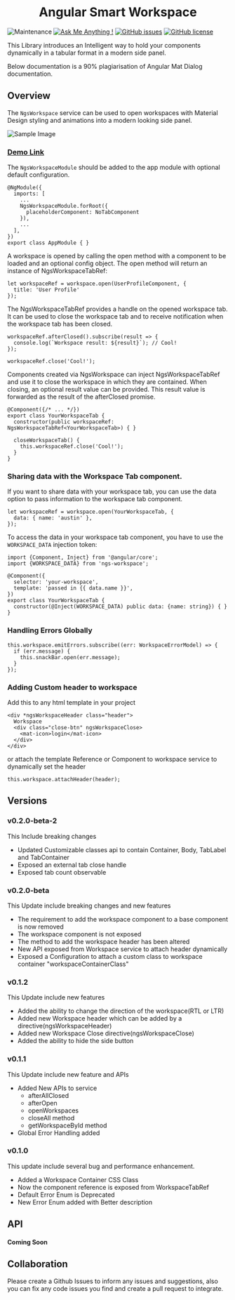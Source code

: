 # <div align="center"> Angular Smart Workspace </div>

![Maintenance](https://img.shields.io/badge/Maintained%3F-yes-green.svg) [![Ask Me Anything !](https://img.shields.io/badge/Ask%20me-anything-1abc9c.svg)](https://GitHub.com/srukshan98) [![GitHub issues](https://img.shields.io/github/issues/srukshan98/ngs-workspace)](https://github.com/srukshan98/ngs-workspace/issues) [![GitHub license](https://img.shields.io/github/license/srukshan98/ngs-workspace)](https://github.com/srukshan98/ngs-workspace)

This Library introduces an Intelligent way to hold your components dynamically in a tabular format in a modern side panel.

Below documentation is a 90% plagiarisation of Angular Mat Dialog documentation.

## Overview

The `NgsWorkspace` service can be used to open workspaces with Material Design styling and animations into a modern looking side panel.

![Sample Image](https://drive.google.com/uc?export=download&id=1kB_dhSB-bXnL5b0VMsVTUVdiOWCWrvT6)

### [Demo Link](https://stackblitz.com/github/srukshan98/ngs-workspace-sample)

The `NgsWorkspaceModule` should be added to the app module with optional default configuration.

```
@NgModule({
  imports: [
    ...
    NgsWorkspaceModule.forRoot({
      placeholderComponent: NoTabComponent
    }),
    ...
  ],
})
export class AppModule { }
```

A workspace is opened by calling the open method with a component to be loaded and an optional config object. The open method will return an instance of NgsWorkspaceTabRef:

```
let workspaceRef = workspace.open(UserProfileComponent, {
  title: 'User Profile'
});
```

The NgsWorkspaceTabRef provides a handle on the opened workspace tab. It can be used to close the workspace tab and to receive notification when the workspace tab has been closed.

```
workspaceRef.afterClosed().subscribe(result => {
  console.log(`Workspace result: ${result}`); // Cool!
});

workspaceRef.close('Cool!');
```

Components created via NgsWorkspace can inject NgsWorkspaceTabRef and use it to close the workspace in which they are contained. When closing, an optional result value can be provided. This result value is forwarded as the result of the afterClosed promise.

```
@Component({/* ... */})
export class YourWorkspaceTab {
  constructor(public workspaceRef: NgsWorkspaceTabRef<YourWorkspaceTab>) { }

  closeWorkspaceTab() {
    this.workspaceRef.close('Cool!');
  }
}
```

### Sharing data with the Workspace Tab component.

If you want to share data with your workspace tab, you can use the data option to pass information to the workspace tab component.

```
let workspaceRef = workspace.open(YourWorkspaceTab, {
  data: { name: 'austin' },
});
```

To access the data in your workspace tab component, you have to use the `WORKSPACE_DATA` injection token:

```
import {Component, Inject} from '@angular/core';
import {WORKSPACE_DATA} from 'ngs-workspace';

@Component({
  selector: 'your-workspace',
  template: 'passed in {{ data.name }}',
})
export class YourWorkspaceTab {
  constructor(@Inject(WORKSPACE_DATA) public data: {name: string}) { }
}
```

### Handling Errors Globally

```
this.workspace.emitErrors.subscribe((err: WorkspaceErrorModel) => {
  if (err.message) {
    this.snackBar.open(err.message);
  }
});
```

### Adding Custom header to workspace

Add this to any html template in your project

```
<div *ngsWorkspaceHeader class="header">
  Workspace
  <div class="close-btn" ngsWorkspaceClose>
    <mat-icon>login</mat-icon>
  </div>
</div>
```

or attach the template Reference or Component to workspace service to dynamically set the header

```
this.workspace.attachHeader(header);
```

## Versions
### v0.2.0-beta-2

This Include breaking changes

- Updated Customizable classes api to contain Container, Body, TabLabel and TabContainer
- Exposed an external tab close handle
- Exposed tab count observable
### v0.2.0-beta

This Update include breaking changes and new features

- The requirement to add the workspace component to a base component is now removed
- The workspace component is not exposed
- The method to add the workspace header has been altered
- New API exposed from Workspace service to attach header dynamically
- Exposed a Configuration to attach a custom class to workspace container "workspaceContainerClass"

### v0.1.2

This Update include new features

- Added the ability to change the direction of the workspace(RTL or LTR)
- Added new Workspace header which can be added by a directive(ngsWorkspaceHeader)
- Added new Workspace Close directive(ngsWorkspaceClose)
- Added the ability to hide the side button

### v0.1.1

This Update include new feature and APIs

- Added New APIs to service
  - afterAllClosed
  - afterOpen
  - openWorkspaces
  - closeAll method
  - getWorkspaceById method
- Global Error Handling added

### v0.1.0

This update include several bug and performance enhancement.

- Added a Workspace Container CSS Class
- Now the component reference is exposed from WorkspaceTabRef
- Default Error Enum is Deprecated
- New Error Enum added with Better description

## API

#### Coming Soon

## Collaboration

Please create a Github Issues to inform any issues and suggestions, also you can fix any code issues you find and create a pull request to integrate.
